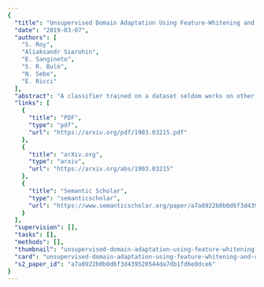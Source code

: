```yaml
---
{
  "title": "Unsupervised Domain Adaptation Using Feature-Whitening and Consensus Loss",
  "date": "2019-03-07",
  "authors": [
    "S. Roy",
    "Aliaksandr Siarohin",
    "E. Sangineto",
    "S. R. Bulò",
    "N. Sebe",
    "E. Ricci"
  ],
  "abstract": "A classifier trained on a dataset seldom works on other datasets obtained under different conditions due to domain shift. This problem is commonly addressed by domain adaptation methods. In this work we introduce a novel deep learning framework which unifies different paradigms in unsupervised domain adaptation. Specifically, we propose domain alignment layers which implement feature whitening for the purpose of matching source and target feature distributions. Additionally, we leverage the unlabeled target data by proposing the Min-Entropy Consensus loss, which regularizes training while avoiding the adoption of many user-defined hyper-parameters. We report results on publicly available datasets, considering both digit classification and object recognition tasks. We show that, in most of our experiments, our approach improves upon previous methods, setting new state-of-the-art performances.",
  "links": [
    {
      "title": "PDF",
      "type": "pdf",
      "url": "https://arxiv.org/pdf/1903.03215.pdf"
    },
    {
      "title": "arXiv.org",
      "type": "arxiv",
      "url": "https://arxiv.org/abs/1903.03215"
    },
    {
      "title": "Semantic Scholar",
      "type": "semanticscholar",
      "url": "https://www.semanticscholar.org/paper/a7a8922b0b0d6f3d439520544da7db1fd6e0dce6"
    }
  ],
  "supervision": [],
  "tasks": [],
  "methods": [],
  "thumbnail": "unsupervised-domain-adaptation-using-feature-whitening-and-consensus-loss-thumb.jpg",
  "card": "unsupervised-domain-adaptation-using-feature-whitening-and-consensus-loss-card.jpg",
  "s2_paper_id": "a7a8922b0b0d6f3d439520544da7db1fd6e0dce6"
}
---
```


